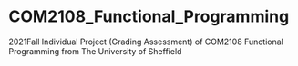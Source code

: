 # COM2108_Functional_Programming
2021Fall Individual Project (Grading Assessment) of COM2108 Functional Programming from The University of Sheffield
